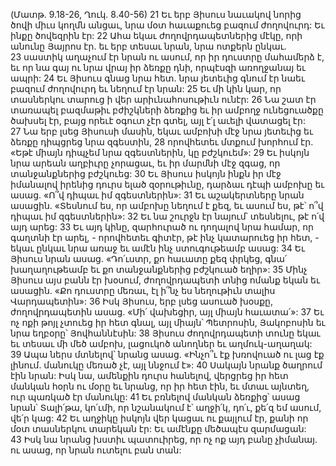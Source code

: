 (Մատթ. 9.18-26, Ղուկ. 8.40-56)
21 Եւ երբ Յիսուս նաւակով նորից ծովի միւս կողմն անցաւ, նրա մօտ հաւաքուեց բազում ժողովուրդ: Եւ ինքը ծովեզրին էր: 22 Ահա եկաւ ժողովրդապետներից մէկը, որի անունը Յայրոս էր. եւ երբ տեսաւ նրան, նրա ոտքերն ընկաւ. 23 սաստիկ աղաչում էր նրան ու ասում, որ իր դուստրը մահամերձ է, եւ որ նա գայ ու նրա վրայ իր ձեռքը դնի, որպէսզի առողջանայ եւ ապրի: 24 Եւ Յիսուս գնաց նրա հետ. նրա յետեւից գնում էր նաեւ բազում ժողովուրդ եւ նեղում էր նրան:
25 Եւ մի կին կար, որ տասներկու տարուց ի վեր արիւնահոսութիւն ունէր: 26 Նա շատ էր տառապել բազմաթիւ բժիշկների ձեռքից եւ իր ամբողջ ունեցուածքը ծախսել էր, բայց որեւէ օգուտ չէր գտել, այլ է՛լ աւելի վատացել էր: 27 Նա երբ լսեց Յիսուսի մասին, եկաւ ամբոխի մէջ նրա յետեւից եւ ձեռքը դիպցրեց նրա զգեստին, 28 որովհետեւ մտքում խորհում էր. «Եթէ միայն դիպչեմ նրա զգեստներին, կը բժշկուեմ»: 29 Եւ իսկոյն նրա արեան աղբիւրը չորացաւ, եւ իր մարմնի մէջ զգաց, որ տանջանքներից բժշկուեց: 30 Եւ Յիսուս իսկոյն ինքն իր մէջ իմանալով իրենից դուրս ելած զօրութիւնը, դարձաւ դէպի ամբոխը եւ ասաց. «Ո՞վ դիպաւ իմ զգեստներին»: 31 Եւ աշակերտները նրան ասացին. «Տեսնում ես, որ ամբոխը նեղում է քեզ, եւ ասում ես, թէ՝ ո՞վ դիպաւ իմ զգեստներին»: 32 Եւ նա շուրջն էր նայում՝ տեսնելու, թէ ո՛վ այդ արեց: 33 Եւ այդ կինը, զարհուրած ու դողալով նրա համար, որ գաղտնի էր արել, - որովհետեւ գիտէր, թէ ինչ կատարուեց իր հետ, - եկաւ ընկաւ նրա առաջ եւ ամէն ինչ ստուգութեամբ ասաց: 34 Եւ Յիսուս նրան ասաց. «Դո՛ւստր, քո հաւատը քեզ փրկեց, գնա՛ խաղաղութեամբ եւ քո տանջանքներից բժշկուած եղիր»:
35 Մինչ Յիսուս այս բանն էր խօսում, ժողովրդապետի տնից ոմանք եկան եւ ասացին. «Քո դուստրը մեռաւ, էլ ի՞նչ ես նեղութիւն տալիս Վարդապետին»: 36 Իսկ Յիսուս, երբ լսեց ասուած խօսքը, ժողովրդապետին ասաց. «Մի՛ վախեցիր, այլ միայն հաւատա՛»: 37 Եւ ոչ ոքի թոյլ չտուեց իր հետ գնալ, այլ միայն՝ Պետրոսին, Յակոբոսին եւ նրա եղբօրը՝ Յովհաննէսին: 38 Յիսուս ժողովրդապետի տունը եկաւ եւ տեսաւ մի մեծ ամբոխ, լացուկոծ անողներ եւ աղմուկ-աղաղակ: 39 Ապա ներս մտնելով՝ նրանց ասաց. «Ինչո՞ւ էք խռովուած ու լաց էք լինում. մանուկը մեռած չէ, այլ ննջում է»: 40 Սակայն նրանք ծաղրում էին նրան: Իսկ նա, ամենքին դուրս հանելով, վերցրեց իր հետ մանկան հօրն ու մօրը եւ նրանց, որ իր հետ էին, եւ մտաւ այնտեղ, ուր պառկած էր մանուկը: 41 Եւ բռնելով մանկան ձեռքից՝ ասաց նրան՝ Տալի՛թա, կո՛ւմի, որ նշանակում է՝ աղջի՛կ, դո՛ւ, քե՛զ եմ ասում, վե՛ր կաց: 42 Եւ աղջիկը իսկոյն վեր կացաւ ու քայլում էր, քանի որ մօտ տասներկու տարեկան էր: Եւ ամէնքը մեծապէս զարմացան: 43 Իսկ նա նրանց խստիւ պատուիրեց, որ ոչ ոք այդ բանը չիմանայ. ու ասաց, որ նրան ուտելու բան տան:
